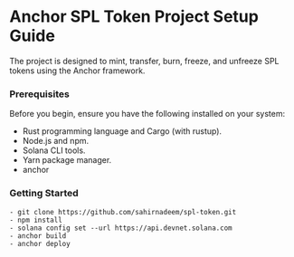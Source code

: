 # Anchor SPL Token Project Setup Guide
The project is designed to mint, transfer, burn, freeze, and unfreeze SPL tokens using the Anchor framework.

### Prerequisites
Before you begin, ensure you have the following installed on your system:

- Rust programming language and Cargo (with rustup).
- Node.js and npm.
- Solana CLI tools.
- Yarn package manager.
- anchor

### Getting Started
```
- git clone https://github.com/sahirnadeem/spl-token.git
- npm install
- solana config set --url https://api.devnet.solana.com
- anchor build
- anchor deploy
```






